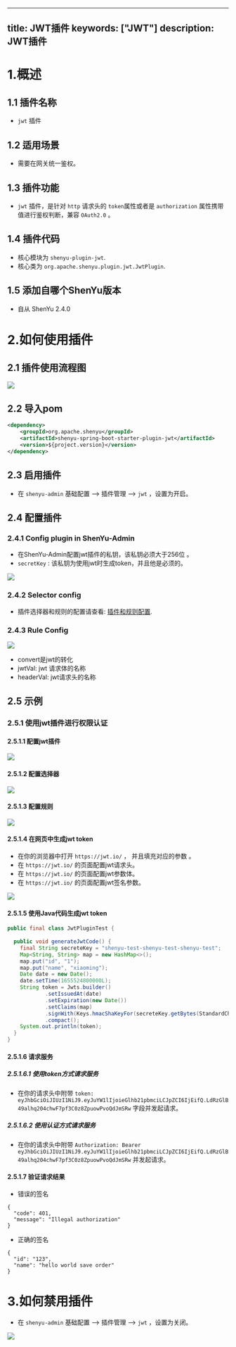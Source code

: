 ---

title: JWT插件
keywords: ["JWT"]
description: JWT插件
----------------

# 1.概述

## 1.1 插件名称

* `jwt` 插件

## 1.2 适用场景

* 需要在网关统一鉴权。


## 1.3 插件功能

* `jwt` 插件，是针对 `http` 请求头的 `token`属性或者是 `authorization` 属性携带值进行鉴权判断，兼容 `OAuth2.0` 。

## 1.4 插件代码

* 核心模块为 `shenyu-plugin-jwt`.
* 核心类为 `org.apache.shenyu.plugin.jwt.JwtPlugin`.

## 1.5 添加自哪个ShenYu版本

* 自从 ShenYu 2.4.0

# 2.如何使用插件

## 2.1 插件使用流程图

![](/img/shenyu/plugin/plugin_use_zh.jpg)

## 2.2 导入pom

```xml
<dependency>
    <groupId>org.apache.shenyu</groupId>
    <artifactId>shenyu-spring-boot-starter-plugin-jwt</artifactId>
    <version>${project.version}</version>
</dependency>
```

## 2.3 启用插件

- 在 `shenyu-admin` 基础配置 --> 插件管理 --> `jwt` ，设置为开启。

## 2.4 配置插件

### 2.4.1 Config plugin in ShenYu-Admin

* 在ShenYu-Admin配置jwt插件的私钥，该私钥必须大于256位 。
* `secretKey` : 该私钥为使用jwt时生成token，并且他是必须的。

![](/img/shenyu/plugin/jwt/jwt-plugin-config-zh.jpg)

### 2.4.2 Selector config

* 插件选择器和规则的配置请查看: [插件和规则配置](../../user-guide/admin-usage/selector-and-rule.md).

### 2.4.3 Rule Config

![](/img/shenyu/plugin/jwt/jwt-plugin-rule-handle-zh.jpg)

* convert是jwt的转化
* jwtVal: jwt 请求体的名称
* headerVal: jwt请求头的名称

## 2.5 示例

### 2.5.1 使用jwt插件进行权限认证

#### 2.5.1.1 配置jwt插件

![](/img/shenyu/plugin/jwt/jwt-plugin-config-zh.jpg)

#### 2.5.1.2 配置选择器

![](/img/shenyu/plugin/jwt/jwt-plugin-selector-config-zh.jpg)

#### 2.5.1.3 配置规则

![](/img/shenyu/plugin/jwt/jwt-plugin-rule-handle-zh.jpg)

#### 2.5.1.4 在网页中生成jwt token

* 在你的浏览器中打开 `https://jwt.io/` ， 并且填充对应的参数 。
* 在 `https://jwt.io/` 的页面配置jwt请求头。
* 在 `https://jwt.io/` 的页面配置jwt参数体。
* 在 `https://jwt.io/` 的页面配置jwt签名参数。

![](/img/shenyu/plugin/jwt/jwt-web.jpg)

#### 2.5.1.5 使用Java代码生成jwt token

```java
public final class JwtPluginTest {
    
  public void generateJwtCode() {
    final String secreteKey = "shenyu-test-shenyu-test-shenyu-test";
    Map<String, String> map = new HashMap<>();
    map.put("id", "1");
    map.put("name", "xiaoming");
    Date date = new Date();
    date.setTime(1655524800000L);
    String token = Jwts.builder()
            .setIssuedAt(date)
            .setExpiration(new Date())
            .setClaims(map)
            .signWith(Keys.hmacShaKeyFor(secreteKey.getBytes(StandardCharsets.UTF_8)), SignatureAlgorithm.HS256)
            .compact();
    System.out.println(token);
  }
}
```

#### 2.5.1.6 请求服务

##### 2.5.1.6.1 使用token方式请求服务

* 在你的请求头中附带 `token: eyJhbGciOiJIUzI1NiJ9.eyJuYW1lIjoieGlhb21pbmciLCJpZCI6IjEifQ.LdRzGlB49alhq204chwF7pf3C0z8ZpuowPvoQdJmSRw` 字段并发起请求。

##### 2.5.1.6.2 使用认证方式请求服务

* 在你的请求头中附带 `Authorization: Bearer eyJhbGciOiJIUzI1NiJ9.eyJuYW1lIjoieGlhb21pbmciLCJpZCI6IjEifQ.LdRzGlB49alhq204chwF7pf3C0z8ZpuowPvoQdJmSRw` 并发起请求。

#### 2.5.1.7 验证请求结果

* 错误的签名

```
{
  "code": 401,
  "message": "Illegal authorization"
}
```

* 正确的签名

```
{
  "id": "123",
  "name": "hello world save order"
}
```

# 3.如何禁用插件

* 在 `shenyu-admin` 基础配置 --> 插件管理 --> `jwt` ，设置为关闭。

![](/img/shenyu/plugin/jwt/jwt-plugin-close_zh.jpg)
